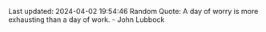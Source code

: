 Last updated: 2024-04-02 19:54:46
Random Quote: A day of worry is more exhausting than a day of work. - John Lubbock